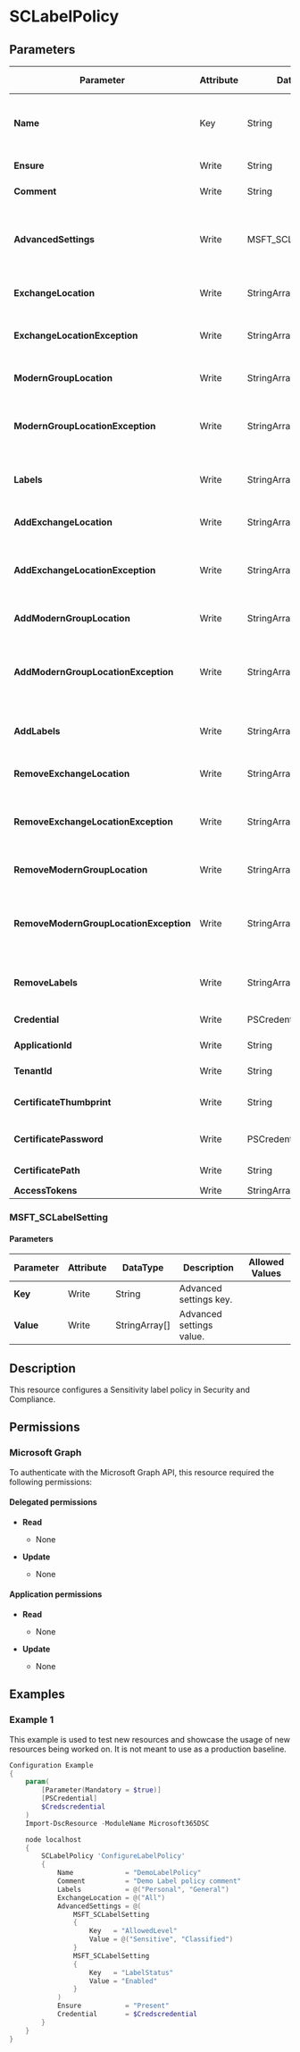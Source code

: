 ﻿# SCLabelPolicy

## Parameters

| Parameter | Attribute | DataType | Description | Allowed Values |
| --- | --- | --- | --- | --- |
| **Name** | Key | String | The Name parameter specifies the unique name for the sensitivity label. The maximum length is 64 characters. If the value contains spaces, enclose the value in quotation marks. | |
| **Ensure** | Write | String | Specify if this label policy should exist or not. | `Present`, `Absent` |
| **Comment** | Write | String | The Comment parameter specifies an optional comment. | |
| **AdvancedSettings** | Write | MSFT_SCLabelSetting[] | The AdvancedSettings parameter enables client-specific features and capabilities on the sensitivity label. The settings that you configure with this parameter only affect apps that are designed for the setting. | |
| **ExchangeLocation** | Write | StringArray[] | The ExchangeLocation parameter specifies the mailboxes to include in the policy. | |
| **ExchangeLocationException** | Write | StringArray[] | The ExchangeLocationException parameter specifies the mailboxes to exclude when you use the value All for the ExchangeLocation parameter. | |
| **ModernGroupLocation** | Write | StringArray[] | The ModernGroupLocation parameter specifies the Microsoft 365 Groups to include in the policy. | |
| **ModernGroupLocationException** | Write | StringArray[] | The ModernGroupLocationException parameter specifies the Microsoft 365 Groups to exclude when you're using the value All for the ModernGroupLocation parameter. | |
| **Labels** | Write | StringArray[] | The Labels parameter specifies the sensitivity labels that are associated with the policy. You can use any value that uniquely identifies the label. | |
| **AddExchangeLocation** | Write | StringArray[] | The AddExchangeLocation parameter specifies the mailboxes to add in the existing policy. | |
| **AddExchangeLocationException** | Write | StringArray[] | The AddExchangeLocationException parameter specifies the mailboxes to add to exclusions when you use the value All for the ExchangeLocation parameter. | |
| **AddModernGroupLocation** | Write | StringArray[] | The AddModernGroupLocation parameter specifies the Microsoft 365 Groups to add to include the policy. | |
| **AddModernGroupLocationException** | Write | StringArray[] | The AddModernGroupLocationException parameter specifies the Microsoft 365 Groups to add to exclusions when you're using the value All for the ModernGroupLocation parameter. | |
| **AddLabels** | Write | StringArray[] | The AddLabels parameter specifies the sensitivity labels to add to the policy. You can use any value that uniquely identifies the label. | |
| **RemoveExchangeLocation** | Write | StringArray[] | The RemoveExchangeLocation parameter specifies the mailboxes to remove from the policy. | |
| **RemoveExchangeLocationException** | Write | StringArray[] | The RemoveExchangeLocationException parameter specifies the mailboxes to remove when you use the value All for the ExchangeLocation parameter. | |
| **RemoveModernGroupLocation** | Write | StringArray[] | The RemoveModernGroupLocation parameter specifies the Microsoft 365 Groups to remove from the policy. | |
| **RemoveModernGroupLocationException** | Write | StringArray[] | The RemoveModernGroupLocationException parameter specifies the Microsoft 365 Groups to remove from excluded values when you're using the value All for the ModernGroupLocation parameter. | |
| **RemoveLabels** | Write | StringArray[] | The RemoveLabels parameter specifies the sensitivity labels that are removed from the policy. You can use any value that uniquely identifies the label. | |
| **Credential** | Write | PSCredential | Credentials of the Exchange Global Admin | |
| **ApplicationId** | Write | String | Id of the Azure Active Directory application to authenticate with. | |
| **TenantId** | Write | String | Id of the Azure Active Directory tenant used for authentication. | |
| **CertificateThumbprint** | Write | String | Thumbprint of the Azure Active Directory application's authentication certificate to use for authentication. | |
| **CertificatePassword** | Write | PSCredential | Username can be made up to anything but password will be used for CertificatePassword | |
| **CertificatePath** | Write | String | Path to certificate used in service principal usually a PFX file. | |
| **AccessTokens** | Write | StringArray[] | Access token used for authentication. | |

### MSFT_SCLabelSetting

#### Parameters

| Parameter | Attribute | DataType | Description | Allowed Values |
| --- | --- | --- | --- | --- |
| **Key** | Write | String | Advanced settings key. | |
| **Value** | Write | StringArray[] | Advanced settings value. | |

## Description

This resource configures a Sensitivity label policy in Security and Compliance.

## Permissions

### Microsoft Graph

To authenticate with the Microsoft Graph API, this resource required the following permissions:

#### Delegated permissions

- **Read**

    - None

- **Update**

    - None

#### Application permissions

- **Read**

    - None

- **Update**

    - None

## Examples

### Example 1

This example is used to test new resources and showcase the usage of new resources being worked on.
It is not meant to use as a production baseline.

```powershell
Configuration Example
{
    param(
        [Parameter(Mandatory = $true)]
        [PSCredential]
        $Credscredential
    )
    Import-DscResource -ModuleName Microsoft365DSC

    node localhost
    {
        SCLabelPolicy 'ConfigureLabelPolicy'
        {
            Name             = "DemoLabelPolicy"
            Comment          = "Demo Label policy comment"
            Labels           = @("Personal", "General")
            ExchangeLocation = @("All")
            AdvancedSettings = @(
                MSFT_SCLabelSetting
                {
                    Key   = "AllowedLevel"
                    Value = @("Sensitive", "Classified")
                }
                MSFT_SCLabelSetting
                {
                    Key   = "LabelStatus"
                    Value = "Enabled"
                }
            )
            Ensure           = "Present"
            Credential       = $Credscredential
        }
    }
}
```

